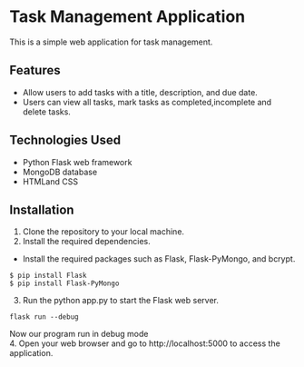 # Task Management Application
This is a simple web application for task management.

## Features
* Allow users to add tasks with a title, description, and due date.
* Users can view all tasks, mark tasks as completed,incomplete and delete tasks.

## Technologies Used
* Python Flask web framework
* MongoDB database
* HTMLand CSS
## Installation
1. Clone the repository to your local machine.
1. Install the required dependencies.
  
  * Install the required packages such as Flask, Flask-PyMongo, and bcrypt.
  ```
  $ pip install Flask
  $ pip install Flask-PyMongo
  ```

3. Run the python app.py to start the Flask web server.
  ```
  flask run --debug
  ```
  Now our program run in debug mode \
4. Open your web browser and go to http://localhost:5000 to access the application.
